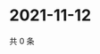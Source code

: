 # 2021-11-12

共 0 条

<!-- BEGIN WEIBO -->
<!-- 最后更新时间 Fri Nov 12 2021 21:20:29 GMT+0800 (China Standard Time) -->

<!-- END WEIBO -->
